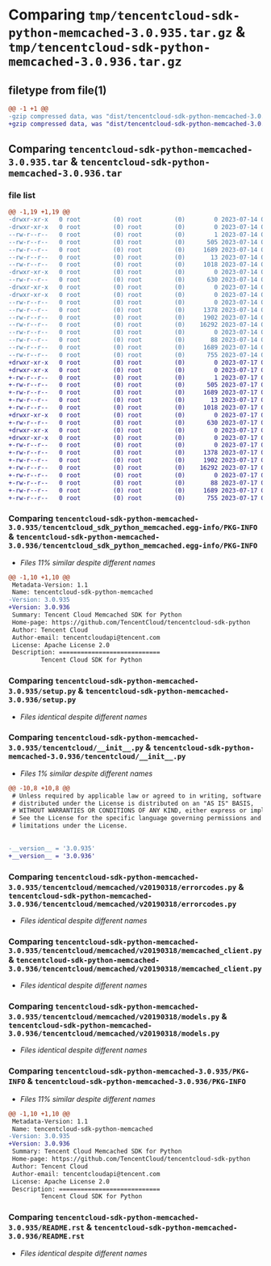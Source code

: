 # Comparing `tmp/tencentcloud-sdk-python-memcached-3.0.935.tar.gz` & `tmp/tencentcloud-sdk-python-memcached-3.0.936.tar.gz`

## filetype from file(1)

```diff
@@ -1 +1 @@
-gzip compressed data, was "dist/tencentcloud-sdk-python-memcached-3.0.935.tar", last modified: Fri Jul 14 00:34:06 2023, max compression
+gzip compressed data, was "dist/tencentcloud-sdk-python-memcached-3.0.936.tar", last modified: Mon Jul 17 00:30:52 2023, max compression
```

## Comparing `tencentcloud-sdk-python-memcached-3.0.935.tar` & `tencentcloud-sdk-python-memcached-3.0.936.tar`

### file list

```diff
@@ -1,19 +1,19 @@
-drwxr-xr-x   0 root         (0) root         (0)        0 2023-07-14 00:34:06.000000 tencentcloud-sdk-python-memcached-3.0.935/
-drwxr-xr-x   0 root         (0) root         (0)        0 2023-07-14 00:34:06.000000 tencentcloud-sdk-python-memcached-3.0.935/tencentcloud_sdk_python_memcached.egg-info/
--rw-r--r--   0 root         (0) root         (0)        1 2023-07-14 00:34:06.000000 tencentcloud-sdk-python-memcached-3.0.935/tencentcloud_sdk_python_memcached.egg-info/dependency_links.txt
--rw-r--r--   0 root         (0) root         (0)      505 2023-07-14 00:34:06.000000 tencentcloud-sdk-python-memcached-3.0.935/tencentcloud_sdk_python_memcached.egg-info/SOURCES.txt
--rw-r--r--   0 root         (0) root         (0)     1689 2023-07-14 00:34:06.000000 tencentcloud-sdk-python-memcached-3.0.935/tencentcloud_sdk_python_memcached.egg-info/PKG-INFO
--rw-r--r--   0 root         (0) root         (0)       13 2023-07-14 00:34:06.000000 tencentcloud-sdk-python-memcached-3.0.935/tencentcloud_sdk_python_memcached.egg-info/top_level.txt
--rw-r--r--   0 root         (0) root         (0)     1018 2023-07-14 00:34:06.000000 tencentcloud-sdk-python-memcached-3.0.935/setup.py
-drwxr-xr-x   0 root         (0) root         (0)        0 2023-07-14 00:34:06.000000 tencentcloud-sdk-python-memcached-3.0.935/tencentcloud/
--rw-r--r--   0 root         (0) root         (0)      630 2023-07-14 00:34:06.000000 tencentcloud-sdk-python-memcached-3.0.935/tencentcloud/__init__.py
-drwxr-xr-x   0 root         (0) root         (0)        0 2023-07-14 00:34:06.000000 tencentcloud-sdk-python-memcached-3.0.935/tencentcloud/memcached/
-drwxr-xr-x   0 root         (0) root         (0)        0 2023-07-14 00:34:06.000000 tencentcloud-sdk-python-memcached-3.0.935/tencentcloud/memcached/v20190318/
--rw-r--r--   0 root         (0) root         (0)        0 2023-07-14 00:34:06.000000 tencentcloud-sdk-python-memcached-3.0.935/tencentcloud/memcached/v20190318/__init__.py
--rw-r--r--   0 root         (0) root         (0)     1378 2023-07-14 00:34:06.000000 tencentcloud-sdk-python-memcached-3.0.935/tencentcloud/memcached/v20190318/errorcodes.py
--rw-r--r--   0 root         (0) root         (0)     1902 2023-07-14 00:34:06.000000 tencentcloud-sdk-python-memcached-3.0.935/tencentcloud/memcached/v20190318/memcached_client.py
--rw-r--r--   0 root         (0) root         (0)    16292 2023-07-14 00:34:06.000000 tencentcloud-sdk-python-memcached-3.0.935/tencentcloud/memcached/v20190318/models.py
--rw-r--r--   0 root         (0) root         (0)        0 2023-07-14 00:34:06.000000 tencentcloud-sdk-python-memcached-3.0.935/tencentcloud/memcached/__init__.py
--rw-r--r--   0 root         (0) root         (0)       88 2023-07-14 00:34:06.000000 tencentcloud-sdk-python-memcached-3.0.935/setup.cfg
--rw-r--r--   0 root         (0) root         (0)     1689 2023-07-14 00:34:06.000000 tencentcloud-sdk-python-memcached-3.0.935/PKG-INFO
--rw-r--r--   0 root         (0) root         (0)      755 2023-07-14 00:34:06.000000 tencentcloud-sdk-python-memcached-3.0.935/README.rst
+drwxr-xr-x   0 root         (0) root         (0)        0 2023-07-17 00:30:52.000000 tencentcloud-sdk-python-memcached-3.0.936/
+drwxr-xr-x   0 root         (0) root         (0)        0 2023-07-17 00:30:52.000000 tencentcloud-sdk-python-memcached-3.0.936/tencentcloud_sdk_python_memcached.egg-info/
+-rw-r--r--   0 root         (0) root         (0)        1 2023-07-17 00:30:52.000000 tencentcloud-sdk-python-memcached-3.0.936/tencentcloud_sdk_python_memcached.egg-info/dependency_links.txt
+-rw-r--r--   0 root         (0) root         (0)      505 2023-07-17 00:30:52.000000 tencentcloud-sdk-python-memcached-3.0.936/tencentcloud_sdk_python_memcached.egg-info/SOURCES.txt
+-rw-r--r--   0 root         (0) root         (0)     1689 2023-07-17 00:30:52.000000 tencentcloud-sdk-python-memcached-3.0.936/tencentcloud_sdk_python_memcached.egg-info/PKG-INFO
+-rw-r--r--   0 root         (0) root         (0)       13 2023-07-17 00:30:52.000000 tencentcloud-sdk-python-memcached-3.0.936/tencentcloud_sdk_python_memcached.egg-info/top_level.txt
+-rw-r--r--   0 root         (0) root         (0)     1018 2023-07-17 00:30:52.000000 tencentcloud-sdk-python-memcached-3.0.936/setup.py
+drwxr-xr-x   0 root         (0) root         (0)        0 2023-07-17 00:30:52.000000 tencentcloud-sdk-python-memcached-3.0.936/tencentcloud/
+-rw-r--r--   0 root         (0) root         (0)      630 2023-07-17 00:30:52.000000 tencentcloud-sdk-python-memcached-3.0.936/tencentcloud/__init__.py
+drwxr-xr-x   0 root         (0) root         (0)        0 2023-07-17 00:30:52.000000 tencentcloud-sdk-python-memcached-3.0.936/tencentcloud/memcached/
+drwxr-xr-x   0 root         (0) root         (0)        0 2023-07-17 00:30:52.000000 tencentcloud-sdk-python-memcached-3.0.936/tencentcloud/memcached/v20190318/
+-rw-r--r--   0 root         (0) root         (0)        0 2023-07-17 00:30:52.000000 tencentcloud-sdk-python-memcached-3.0.936/tencentcloud/memcached/v20190318/__init__.py
+-rw-r--r--   0 root         (0) root         (0)     1378 2023-07-17 00:30:52.000000 tencentcloud-sdk-python-memcached-3.0.936/tencentcloud/memcached/v20190318/errorcodes.py
+-rw-r--r--   0 root         (0) root         (0)     1902 2023-07-17 00:30:52.000000 tencentcloud-sdk-python-memcached-3.0.936/tencentcloud/memcached/v20190318/memcached_client.py
+-rw-r--r--   0 root         (0) root         (0)    16292 2023-07-17 00:30:52.000000 tencentcloud-sdk-python-memcached-3.0.936/tencentcloud/memcached/v20190318/models.py
+-rw-r--r--   0 root         (0) root         (0)        0 2023-07-17 00:30:52.000000 tencentcloud-sdk-python-memcached-3.0.936/tencentcloud/memcached/__init__.py
+-rw-r--r--   0 root         (0) root         (0)       88 2023-07-17 00:30:52.000000 tencentcloud-sdk-python-memcached-3.0.936/setup.cfg
+-rw-r--r--   0 root         (0) root         (0)     1689 2023-07-17 00:30:52.000000 tencentcloud-sdk-python-memcached-3.0.936/PKG-INFO
+-rw-r--r--   0 root         (0) root         (0)      755 2023-07-17 00:30:52.000000 tencentcloud-sdk-python-memcached-3.0.936/README.rst
```

### Comparing `tencentcloud-sdk-python-memcached-3.0.935/tencentcloud_sdk_python_memcached.egg-info/PKG-INFO` & `tencentcloud-sdk-python-memcached-3.0.936/tencentcloud_sdk_python_memcached.egg-info/PKG-INFO`

 * *Files 11% similar despite different names*

```diff
@@ -1,10 +1,10 @@
 Metadata-Version: 1.1
 Name: tencentcloud-sdk-python-memcached
-Version: 3.0.935
+Version: 3.0.936
 Summary: Tencent Cloud Memcached SDK for Python
 Home-page: https://github.com/TencentCloud/tencentcloud-sdk-python
 Author: Tencent Cloud
 Author-email: tencentcloudapi@tencent.com
 License: Apache License 2.0
 Description: ============================
         Tencent Cloud SDK for Python
```

### Comparing `tencentcloud-sdk-python-memcached-3.0.935/setup.py` & `tencentcloud-sdk-python-memcached-3.0.936/setup.py`

 * *Files identical despite different names*

### Comparing `tencentcloud-sdk-python-memcached-3.0.935/tencentcloud/__init__.py` & `tencentcloud-sdk-python-memcached-3.0.936/tencentcloud/__init__.py`

 * *Files 1% similar despite different names*

```diff
@@ -10,8 +10,8 @@
 # Unless required by applicable law or agreed to in writing, software
 # distributed under the License is distributed on an "AS IS" BASIS,
 # WITHOUT WARRANTIES OR CONDITIONS OF ANY KIND, either express or implied.
 # See the License for the specific language governing permissions and
 # limitations under the License.
 
 
-__version__ = '3.0.935'
+__version__ = '3.0.936'
```

### Comparing `tencentcloud-sdk-python-memcached-3.0.935/tencentcloud/memcached/v20190318/errorcodes.py` & `tencentcloud-sdk-python-memcached-3.0.936/tencentcloud/memcached/v20190318/errorcodes.py`

 * *Files identical despite different names*

### Comparing `tencentcloud-sdk-python-memcached-3.0.935/tencentcloud/memcached/v20190318/memcached_client.py` & `tencentcloud-sdk-python-memcached-3.0.936/tencentcloud/memcached/v20190318/memcached_client.py`

 * *Files identical despite different names*

### Comparing `tencentcloud-sdk-python-memcached-3.0.935/tencentcloud/memcached/v20190318/models.py` & `tencentcloud-sdk-python-memcached-3.0.936/tencentcloud/memcached/v20190318/models.py`

 * *Files identical despite different names*

### Comparing `tencentcloud-sdk-python-memcached-3.0.935/PKG-INFO` & `tencentcloud-sdk-python-memcached-3.0.936/PKG-INFO`

 * *Files 11% similar despite different names*

```diff
@@ -1,10 +1,10 @@
 Metadata-Version: 1.1
 Name: tencentcloud-sdk-python-memcached
-Version: 3.0.935
+Version: 3.0.936
 Summary: Tencent Cloud Memcached SDK for Python
 Home-page: https://github.com/TencentCloud/tencentcloud-sdk-python
 Author: Tencent Cloud
 Author-email: tencentcloudapi@tencent.com
 License: Apache License 2.0
 Description: ============================
         Tencent Cloud SDK for Python
```

### Comparing `tencentcloud-sdk-python-memcached-3.0.935/README.rst` & `tencentcloud-sdk-python-memcached-3.0.936/README.rst`

 * *Files identical despite different names*


